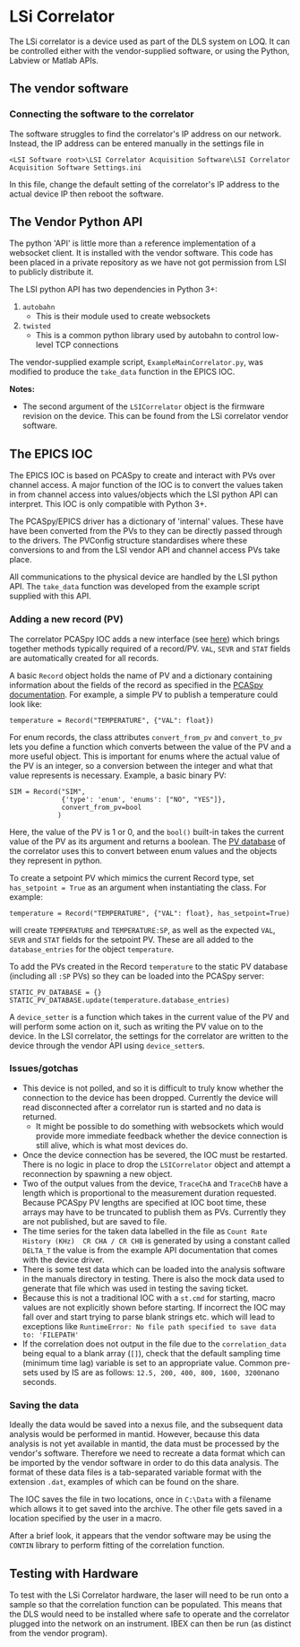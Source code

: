 # LSi Correlator

The LSi correlator is a device used as part of the DLS system on LOQ. It can be controlled either with the vendor-supplied software, or using the Python, Labview or Matlab APIs.

## The vendor software
### Connecting the software to the correlator

The software struggles to find the correlator's IP address on our network. Instead, the IP address can be entered manually in the settings file in

`<LSI Software root>\LSI Correlator Acquisition Software\LSI Correlator Acquisition Software Settings.ini`

In this file, change the default setting of the correlator's IP address to the actual device IP then reboot the software.

## The Vendor Python API

The python 'API' is little more than a reference implementation of a websocket client. It is installed with the vendor software. This code has been placed in a private repository as we have not got permission from LSI to publicly distribute it.

The LSI python API has two dependencies in Python 3+:
1. `autobahn`
    - This is their module used to create websockets
1. `twisted`
    - This is a common python library used by autobahn to control low-level TCP connections

The vendor-supplied example script, `ExampleMainCorrelator.py`, was modified to produce the `take_data` function in the EPICS IOC.

**Notes:**
 - The second argument of the `LSICorrelator` object is the firmware revision on the device. This can be found from the LSi correlator vendor software.


## The EPICS IOC
The EPICS IOC is based on PCASpy to create and interact with PVs over channel access. A major function of the IOC is to convert the values taken in from channel access into values/objects which the LSI python API can interpret. This IOC is only compatible with Python 3+.

The PCASpy/EPICS driver has a dictionary of 'internal' values. These have have been converted from the PVs to they can be directly passed through to the drivers. The PVConfig structure standardises where these conversions to and from the LSI vendor API and channel access PVs take place.

All communications to the physical device are handled by the LSI python API. The `take_data` function was developed from the example script supplied with this API.

### Adding a new record (PV)
The correlator PCASpy IOC adds a new interface (see [here](https://github.com/ISISComputingGroup/EPICS-LSICorrelator/blob/master/record.py)) which brings together methods typically required of a record/PV. `VAL`, `SEVR` and `STAT` fields are automatically created for all records.

A basic `Record` object holds the name of PV and a dictionary containing information about the fields of the record as specified in the [PCASpy documentation](https://pcaspy.readthedocs.io/en/latest/api.html#database-field-definition). For example, a simple PV to publish a temperature could look like:

```
temperature = Record("TEMPERATURE", {"VAL": float})
```


For enum records, the class attributes `convert_from_pv` and `convert_to_pv` lets you define a function which converts between the value of the PV and a more useful object. This is important for enums where the actual value of the PV is an integer, so a conversion between the integer and what that value represents is necessary.
Example, a basic binary PV:
```
SIM = Record("SIM",
             {'type': 'enum', 'enums': ["NO", "YES"]},
             convert_from_pv=bool
            )
```
Here, the value of the PV is 1 or 0, and the `bool()` built-in takes the current value of the PV as its argument and returns a boolean. The [PV database](https://github.com/ISISComputingGroup/EPICS-LSICorrelator/blob/master/pvdb.py) of the correlator uses this to convert between enum values and the objects they represent in python.

To create a setpoint PV which mimics the current Record type, set `has_setpoint = True` as an argument when instantiating the class. For example:
```
temperature = Record("TEMPERATURE", {"VAL": float}, has_setpoint=True)
```
will create `TEMPERATURE` and `TEMPERATURE:SP`, as well as the expected `VAL`, `SEVR` and `STAT` fields for the setpoint PV. These are all added to the `database_entries` for the object `temperature`. 

To add the PVs created in the Record `temperature` to the static PV database (including all `:SP` PVs) so they can be loaded into the PCASpy server:
```
STATIC_PV_DATABASE = {}
STATIC_PV_DATABASE.update(temperature.database_entries)
```

A `device_setter` is a function which takes in the current value of the PV and will perform some action on it, such as writing the PV value on to the device. In the LSI correlator, the settings for the correlator are written to the device through the vendor API using `device_setter`s.

### Issues/gotchas
 - This device is not polled, and so it is difficult to truly know whether the connection to the device has been dropped. Currently the device will read disconnected after a correlator run is started and no data is returned.
   - It might be possible to do something with websockets which would provide more immediate feedback whether the device connection is still alive, which is what most devices do.
 - Once the device connection has be severed, the IOC must be restarted. There is no logic in place to drop the `LSICorrelator` object and attempt a reconnection by spawning a new object.
 - Two of the output values from the device, `TraceChA` and `TraceChB` have a length which is proportional to the measurement duration requested. Because PCASpy PV lengths are specified at IOC boot time, these arrays may have to be truncated to publish them as PVs. Currently they are not published, but are saved to file.
 - The time series for the taken data labelled in the file as `Count Rate History (KHz)  CR CHA / CR CHB` is generated by using a constant called `DELTA_T` the value is from the example API documentation that comes with the device driver.
 - There is some test data which can be loaded into the analysis software in the manuals directory in testing. There is also the mock data used to generate that file which was used in testing the saving ticket.
 - Because this is not a traditional IOC with a `st.cmd` for starting, macro values are not explicitly shown before starting. If incorrect the IOC may fall over and start trying to parse blank strings etc. which will lead to exceptions like `RuntimeError: No file path specified to save data to: 'FILEPATH'`
 - If the correlation does not output in the file due to the `correlation_data` being equal to a blank array (`[]`), check that the default sampling time (minimum time lag) variable is set to an appropriate value. Common pre-sets used by IS are as follows: `12.5, 200, 400, 800, 1600, 3200`nano seconds.

### Saving the data
Ideally the data would be saved into a nexus file, and the subsequent data analysis would be performed in mantid. However, because this data analysis is not yet available in mantid, the data must be processed by the vendor's software. Therefore we need to recreate a data format which can be imported by the vendor software in order to do this data analysis. The format of these data files is a tab-separated variable format with the extension `.dat`, examples of which can be found on the share.

The IOC saves the file in two locations, once in `C:\Data` with a filename which allows it to get saved into the archive. The other file gets saved in a location specified by the user in a macro.

After a brief look, it appears that the vendor software may be using the `CONTIN` library to perform fitting of the correlation function.

## Testing with Hardware
To test with the LSi Correlator hardware, the laser will need to be run onto a sample so that the correlation function can be populated. This means that the DLS would need to be installed where safe to operate and the correlator plugged into the network on an instrument. IBEX can then be run (as distinct from the vendor program).